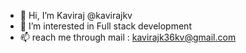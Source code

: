 - 👋 Hi, I’m Kaviraj @kavirajkv
- 👀 I’m interested in Full stack development
- 📫 reach me through mail : kavirajk36kv@gmail.com

<!---
kavirajkv/kavirajkv is a ✨ special ✨ repository because its `README.md` (this file) appears on your GitHub profile.
You can click the Preview link to take a look at your changes.
--->
